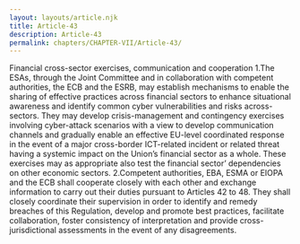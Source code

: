 ```yaml
---
layout: layouts/article.njk
title: Article-43
description: Article-43
permalink: chapters/CHAPTER-VII/Article-43/
---
```

Financial cross-sector exercises, communication and cooperation
1.The ESAs, through the Joint Committee and in collaboration with competent authorities, the ECB and the ESRB, may establish mechanisms to enable the sharing of effective practices across financial sectors to enhance situational awareness and identify common cyber vulnerabilities and risks across-sectors. 
They may develop crisis-management and contingency exercises involving cyber-attack scenarios with a view to develop communication channels and gradually enable an effective EU-level coordinated response in the event of a major cross-border ICT-related incident or related threat having a systemic impact on the Union’s financial sector as a whole. 
These exercises may as appropriate also test the financial sector’ dependencies on other economic sectors. 
2.Competent authorities, EBA, ESMA or EIOPA and the ECB shall cooperate closely with each other and exchange information to carry out their duties pursuant to Articles 42 to 48. They shall closely coordinate their supervision in order to identify and remedy breaches of this Regulation, develop and promote best practices, facilitate collaboration, foster consistency of interpretation and provide cross-jurisdictional assessments in the event of any disagreements.

